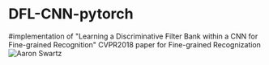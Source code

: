 # DFL-CNN-pytorch
#implementation of "Learning a Discriminative Filter Bank within a CNN for Fine-grained Recognition" 
CVPR2018 paper for Fine-grained Recognization
![Aaron Swartz](https://github.com/hubeihubei/DFL-CNN-pytorch/raw/master/images/x.png)
